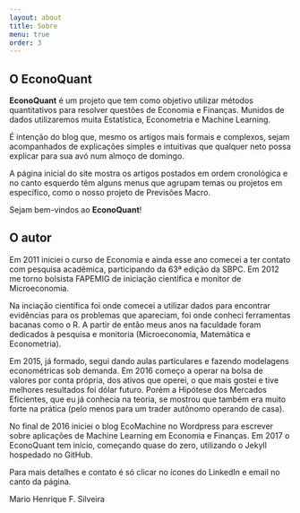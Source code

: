 ```yaml
---
layout: about
title: Sobre
menu: true
order: 3
---
```


## O EconoQuant
**EconoQuant** é um projeto que tem como objetivo utilizar métodos quantitativos para resolver 
questões de Economia e Finanças. Munidos de dados utilizaremos muita Estatística, Econometria 
e Machine Learning.

É intenção do blog que, mesmo os artigos mais formais e complexos, sejam acompanhados 
de explicações simples e intuitivas que qualquer neto possa explicar para sua avó num 
almoço de domingo.

A página inicial do site mostra os artigos postados em ordem cronológica e no canto 
esquerdo têm alguns menus que agrupam temas ou projetos em específico, como 
o nosso projeto de Previsões Macro.

Sejam bem-vindos ao **EconoQuant**!

## O autor
Em 2011 iniciei o curso de Economia e ainda esse ano comecei a ter contato com pesquisa 
acadêmica, participando da 63ª edição da SBPC. Em 2012 me torno bolsista FAPEMIG de 
iniciação científica e monitor de Microeconomia.

Na inciação científica foi onde comecei a utilizar dados para encontrar evidências 
para os problemas que apareciam, foi onde conheci ferramentas bacanas como o R. A 
partir de então meus anos na faculdade foram dedicados à pesquisa e monitoria (Microeconomia, 
Matemática e Econometria).

Em 2015, já formado, segui dando aulas particulares e fazendo modelagens econométricas 
sob demanda. Em 2016 começo a operar na bolsa de valores por conta própria, dos ativos 
que operei, o que mais gostei e tive melhores resultados foi dólar futuro. Porém a 
Hipótese dos Mercados Eficientes, que eu já conhecia na teoria, se mostrou que também 
era muito forte na prática (pelo menos para um trader autônomo operando de casa).

No final de 2016 iniciei o blog EcoMachine no Wordpress para escrever sobre aplicações 
de Machine Learning em Economia e Finanças. Em 2017 o EconoQuant tem início, começando 
quase do zero, utilizando o Jekyll hospedado no GitHub.

Para mais detalhes e contato é só clicar no ícones  do LinkedIn e email no canto da 
página. 

Mario Henrique F. Silveira


